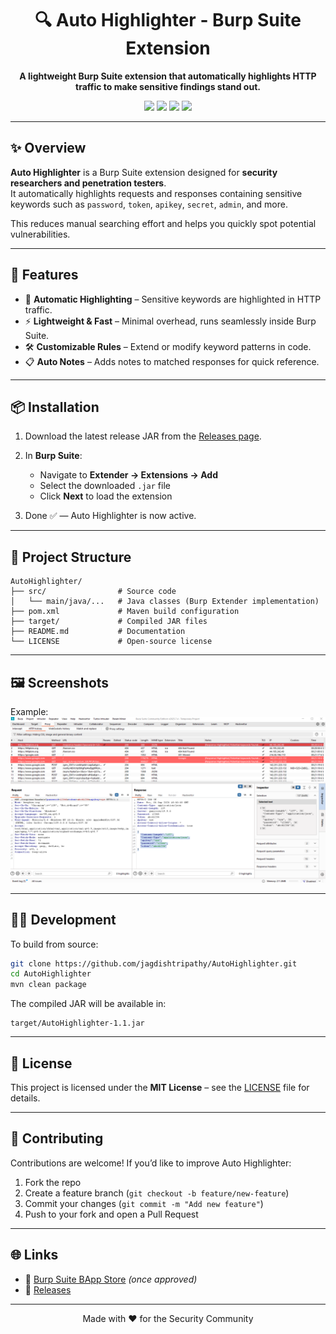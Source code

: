 <h1 align="center">🔍 Auto Highlighter - Burp Suite Extension</h1>

<p align="center">
  <b>A lightweight Burp Suite extension that automatically highlights HTTP traffic to make sensitive findings stand out.</b>
</p>

<p align="center">
  <img src="https://img.shields.io/badge/Platform-Burp%20Suite-orange?style=for-the-badge"/>
  <img src="https://img.shields.io/badge/Language-Java-blue?style=for-the-badge"/>
  <img src="https://img.shields.io/badge/Build-Maven-brightgreen?style=for-the-badge"/>
  <img src="https://img.shields.io/github/license/jagdishtripathy/AutoHighlighter?style=for-the-badge"/>
</p>

---

## ✨ Overview
**Auto Highlighter** is a Burp Suite extension designed for **security researchers and penetration testers**.  
It automatically highlights requests and responses containing sensitive keywords such as `password`, `token`, `apikey`, `secret`, `admin`, and more.  

This reduces manual searching effort and helps you quickly spot potential vulnerabilities.

---

## 🚀 Features
- 🎨 **Automatic Highlighting** – Sensitive keywords are highlighted in HTTP traffic.  
- ⚡ **Lightweight & Fast** – Minimal overhead, runs seamlessly inside Burp Suite.  
- 🛠️ **Customizable Rules** – Extend or modify keyword patterns in code.  
- 📋 **Auto Notes** – Adds notes to matched responses for quick reference.  

---

## 📦 Installation

1. Download the latest release JAR from the [Releases page](https://github.com/jagdishtripathy/AutoHighlighter/releases).  

2. In **Burp Suite**:  
   - Navigate to **Extender → Extensions → Add**  
   - Select the downloaded `.jar` file  
   - Click **Next** to load the extension  
3. Done ✅ — Auto Highlighter is now active.

---

## 📂 Project Structure
```
AutoHighlighter/
├── src/                # Source code
│   └── main/java/...   # Java classes (Burp Extender implementation)
├── pom.xml             # Maven build configuration
├── target/             # Compiled JAR files
├── README.md           # Documentation
└── LICENSE             # Open-source license
```
---

## 🖼️ Screenshots
 
Example:  
![screenshot](docs/screenshot.png)

---

## 🧑‍💻 Development

To build from source:

```bash
git clone https://github.com/jagdishtripathy/AutoHighlighter.git
cd AutoHighlighter
mvn clean package
```

The compiled JAR will be available in:

```
target/AutoHighlighter-1.1.jar
```

---

## 📜 License
This project is licensed under the **MIT License** – see the [LICENSE](LICENSE) file for details.  

---

## 🤝 Contributing
Contributions are welcome! If you’d like to improve Auto Highlighter:

1. Fork the repo  
2. Create a feature branch (`git checkout -b feature/new-feature`)  
3. Commit your changes (`git commit -m "Add new feature"`)  
4. Push to your fork and open a Pull Request  

---

## 🌐 Links
- 🔗 [Burp Suite BApp Store](https://portswigger.net/bappstore) *(once approved)*  
- 📂 [Releases](https://github.com/jagdishtripathy/AutoHighlighter/releases)  

---

<p align="center">Made with ❤️ for the Security Community</p>
